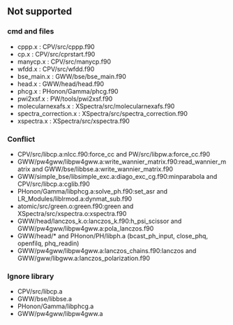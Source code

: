 ## Not supported
### cmd and files
  - cppp.x : CPV/src/cppp.f90
  - cp.x : CPV/src/cprstart.f90
  - manycp.x : CPV/src/manycp.f90
  - wfdd.x : CPV/src/wfdd.f90
  - bse_main.x : GWW/bse/bse_main.f90
  - head.x : GWW/head/head.f90
  - phcg.x : PHonon/Gamma/phcg.f90
  - pwi2xsf.x : PW/tools/pwi2xsf.f90
  - molecularnexafs.x : XSpectra/src/molecularnexafs.f90
  - spectra_correction.x : XSpectra/src/spectra_correction.f90
  - xspectra.x : XSpectra/src/xspectra.f90

### Conflict
  - CPV/src/libcp.a:nlcc.f90:force_cc and  PW/src/libpw.a:force_cc.f90
  - GWW/pw4gww/libpw4gww.a:write_wannier_matrix.f90:read_wannier_matrix and GWW/bse/libbse.a:write_wannier_matrix.f90
  - GWW/simple_bse/libsimple_exc.a:diago_exc_cg.f90:minparabola and CPV/src/libcp.a:cglib.f90
  - PHonon/Gamma/libphcg.a:solve_ph.f90:set_asr and LR_Modules/liblrmod.a:dynmat_sub.f90
  - atomic/src/green.o:green.f90:green and XSpectra/src/xspectra.o:xspectra.f90
  - GWW/head/lanczos_k.o:lanczos_k.f90:h_psi_scissor and GWW/pw4gww/libpw4gww.a:pola_lanczos.f90
  - GWW/head/* and PHonon/PH/libph.a (bcast_ph_input, close_phq, openfilq, phq_readin)
  - GWW/pw4gww/libpw4gww.a:lanczos_chains.f90:lanczos and GWW/gww/libgww.a:lanczos_polarization.f90

### Ignore library
  - CPV/src/libcp.a
  - GWW/bse/libbse.a
  - PHonon/Gamma/libphcg.a
  - GWW/pw4gww/libpw4gww.a
